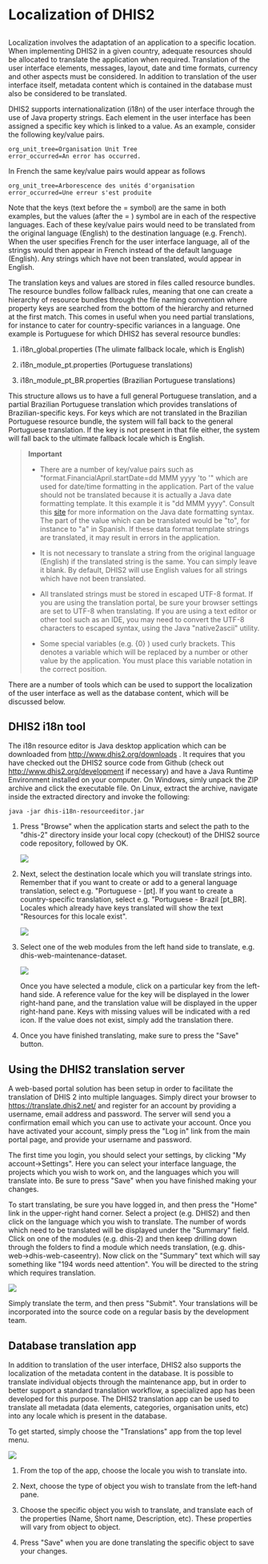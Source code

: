 # Localization of DHIS2

## 

<!--DHIS2-SECTION-ID:localization-intro-->

Localization involves the adaptation of an application to a specific
location. When implementing DHIS2 in a given country, adequate resources
should be allocated to translate the application when required.
Translation of the user interface elements, messages, layout, date and
time formats, currency and other aspects must be considered. In addition
to translation of the user interface itself, metadata content which is
contained in the database must also be considered to be translated.

DHIS2 supports internationalization (i18n) of the user interface through
the use of Java property strings. Each element in the user interface has
been assigned a specific key which is linked to a value. As an example,
consider the following key/value pairs.

    org_unit_tree=Organisation Unit Tree
    error_occurred=An error has occurred.

In French the same key/value pairs would appear as follows

    org_unit_tree=Arborescence des unités d'organisation
    error_occurred=Une erreur s'est produite

Note that the keys (text before the = symbol) are the same in both
examples, but the values (after the = ) symbol are in each of the
respective languages. Each of these key/value pairs would need to be
translated from the original language (English) to the destination
language (e.g. French). When the user specifies French for the user
interface language, all of the strings would then appear in French
instead of the default language (English). Any strings which have not
been translated, would appear in English.

The translation keys and values are stored in files called resource
bundles. The resource bundles follow fallback rules, meaning that one
can create a hierarchy of resource bundles through the file naming
convention where property keys are searched from the bottom of the
hierarchy and returned at the first match. This comes in useful when you
need partial translations, for instance to cater for country-specific
variances in a language. One example is Portuguese for which DHIS2 has
several resource bundles:

1.  i18n\_global.properties (The ulimate fallback locale, which is
    English)

2.  i18n\_module\_pt.properties (Portuguese translations)

3.  i18n\_module\_pt\_BR.properties (Brazilian Portuguese translations)

This structure allows us to have a full general Portuguese translation,
and a partial Brazilian Portuguese translation which provides
translations of Brazilian-specific keys. For keys which are not
translated in the Brazilian Portuguese resource bundle, the system will
fall back to the general Portuguese translation. If the key is not
present in that file either, the system will fall back to the ultimate
fallback locale which is English.

> **Important**
> 
>   - There are a number of key/value pairs such as
>     "format.FinancialApril.startDate=dd MMM yyyy 'to '" which are used
>     for date/time formatting in the application. Part of the value
>     should not be translated because it is actually a Java date
>     formatting template. It this example it is "dd MMM yyyy". Consult
>     this
>     [site](http://docs.oracle.com/javase/tutorial/i18n/format/simpleDateFormat.html)
>     for more information on the Java date formatting syntax. The part
>     of the value which can be translated would be "to", for instance
>     to "a" in Spanish. If these data format template strings are
>     translated, it may result in errors in the application.
> 
>   - It is not necessary to translate a string from the original
>     language (English) if the translated string is the same. You can
>     simply leave it blank. By default, DHIS2 will use English values
>     for all strings which have not been translated.
> 
>   - All translated strings must be stored in escaped UTF-8 format. If
>     you are using the translation portal, be sure your browser
>     settings are set to UTF-8 when translating. If you are using a
>     text editor or other tool such as an IDE, you may need to convert
>     the UTF-8 characters to escaped syntax, using the Java
>     "native2ascii" utility.
> 
>   - Some special variables (e.g. {0} ) used curly brackets. This
>     denotes a variable which will be replaced by a number or other
>     value by the application. You must place this variable notation in
>     the correct position.

There are a number of tools which can be used to support the
localization of the user interface as well as the database content,
which will be discussed below.

## DHIS2 i18n tool

<!--DHIS2-SECTION-ID:dhis2-i18n-translations-tool-->

The i18n resource editor is Java desktop application which can be
downloaded from http://www.dhis2.org/downloads . It requires that you
have checked out the DHIS2 source code from Github (check out
http://www.dhis2.org/development if necessary) and have a Java Runtime
Environment installed on your computer. On Windows, simly unpack the ZIP
archive and click the executable file. On Linux, extract the archive,
navigate inside the extracted directory and invoke the following:

    java -jar dhis-i18n-resourceeditor.jar

1.  Press "Browse" when the application starts and select the path to
    the "dhis-2" directory inside your local copy (checkout) of the
    DHIS2 source code repository, followed by OK.
    
    
    ![](resources/images/i18n/i18n_tool_startup.png)

2.  Next, select the destination locale which you will translate strings
    into. Remember that if you want to create or add to a general
    language translation, select e.g. "Portuguese - \[pt\]. If you want
    to create a country-specific translation, select e.g. "Portuguese -
    Brazil \[pt\_BR\]. Locales which already have keys translated will
    show the text "Resources for this locale exist".
    
    
    ![](resources/images/i18n/i18n_tool_select_locale.png)

3.  Select one of the web modules from the left hand side to translate,
    e.g. dhis-web-maintenance-dataset.
    
    
    ![](resources/images/i18n/i18n_tool_main_window.png)
    
    Once you have selected a module, click on a particular key from the
    left-hand side. A reference value for the key will be displayed in
    the lower right-hand pane, and the translation value will be
    displayed in the upper right-hand pane. Keys with missing values
    will be indicated with a red icon. If the value does not exist,
    simply add the translation there.

4.  Once you have finished translating, make sure to press the "Save"
    button.

## Using the DHIS2 translation server

<!--DHIS2-SECTION-ID:translation-server-->

A web-based portal solution has been setup in order to facilitate the
translation of DHIS 2 into multiple languages. Simply direct your
browser to <https://translate.dhis2.net/> and register for an account by
providing a username, email address and password. The server will send
you a confirmation email which you can use to activate your account.
Once you have activated your account, simply press the "Log in" link
from the main portal page, and provide your username and password.

The first time you login, you should select your settings, by clicking
"My account-\>Settings". Here you can select your interface language,
the projects which you wish to work on, and the languages which you will
translate into. Be sure to press "Save" when you have finished making
your changes.

To start translating, be sure you have logged in, and then press the
"Home" link in the upper-right hand corner. Select a project (e.g.
DHIS2) and then click on the language which you wish to translate. The
number of words which need to be translated will be displayed under the
"Summary" field. Click on one of the modules (e.g. dhis-2) and then keep
drilling down through the folders to find a module which needs
translation, (e.g. dhis-web-\>dhis-web-caseentry). Now click on the
"Summary" text which will say something like "194 words need attention".
You will be directed to the string which requires translation.


![](resources/images/i18n/i18n_web_portal_translate.png)

Simply translate the term, and then press "Submit". Your translations
will be incorporated into the source code on a regular basis by the
development team.

## Database translation app

<!--DHIS2-SECTION-ID:translations-app-->

In addition to translation of the user interface, DHIS2 also supports
the localization of the metadata content in the database. It is possible
to translate individual objects through the maintenance app, but in
order to better support a standard translation workflow, a specialized
app has been developed for this purpose. The DHIS2 translation app can
be used to translate all metadata (data elements, categories,
organisation units, etc) into any locale which is present in the
database.

To get started, simply choose the "Translations" app from the top level
menu.

![](resources/images/i18n/translations_app.png)

1.  From the top of the app, choose the locale you wish to translate
    into.

2.  Next, choose the type of object you wish to translate from the
    left-hand pane.

3.  Choose the specific object you wish to translate, and translate each
    of the properties (Name, Short name, Description, etc). These
    properties will vary from object to object.

4.  Press "Save" when you are done translating the specific object to
    save your changes.

